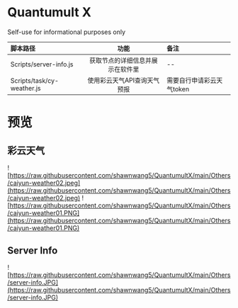 # Quantumult X
Self-use for informational purposes only

|    脚本路径    | 功能 | 备注 |
| :---------- | :---: | :--- |
| Scripts/server-info.js |  获取节点的详细信息并展示在软件里 | --|
| Scripts/task/cy-weather.js | 使用彩云天气API查询天气预报 |需要自行申请彩云天气token|

# 预览

## 彩云天气
![https://raw.githubusercontent.com/shawnwang5/QuantumultX/main/Others/caiyun-weather02.jpeg](https://raw.githubusercontent.com/shawnwang5/QuantumultX/main/Others/caiyun-weather02.jpeg)
![https://raw.githubusercontent.com/shawnwang5/QuantumultX/main/Others/caiyun-weather01.PNG](https://raw.githubusercontent.com/shawnwang5/QuantumultX/main/Others/caiyun-weather01.PNG)

## Server Info
![https://raw.githubusercontent.com/shawnwang5/QuantumultX/main/Others/server-info.JPG](https://raw.githubusercontent.com/shawnwang5/QuantumultX/main/Others/server-info.JPG)
